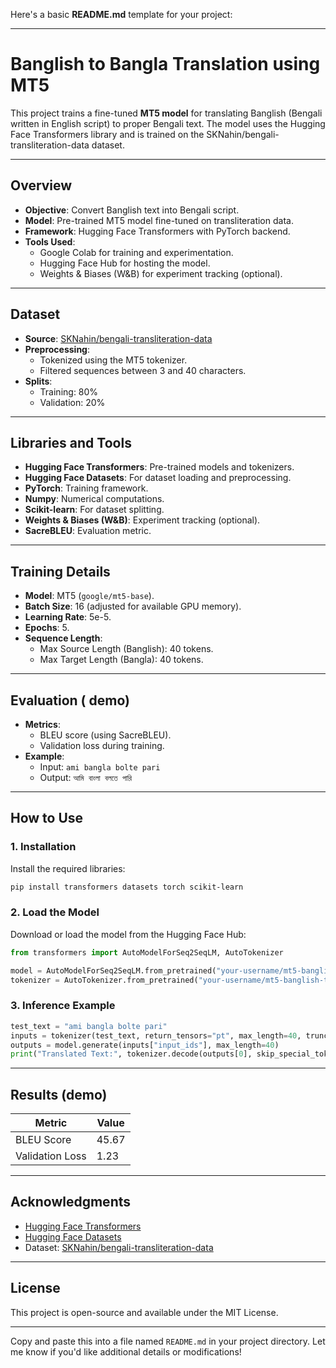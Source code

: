 
Here's a basic **README.md** template for your project:

---

# **Banglish to Bangla Translation using MT5**

This project trains a fine-tuned **MT5 model** for translating Banglish (Bengali written in English script) to proper Bengali text. The model uses the Hugging Face Transformers library and is trained on the SKNahin/bengali-transliteration-data dataset.

---

## **Overview**

- **Objective**: Convert Banglish text into Bengali script.
- **Model**: Pre-trained MT5 model fine-tuned on transliteration data.
- **Framework**: Hugging Face Transformers with PyTorch backend.
- **Tools Used**:
  - Google Colab for training and experimentation.
  - Hugging Face Hub for hosting the model.
  - Weights & Biases (W&B) for experiment tracking (optional).

---

## **Dataset**

- **Source**: [SKNahin/bengali-transliteration-data](https://huggingface.co/datasets/SKNahin/bengali-transliteration-data)
- **Preprocessing**:
  - Tokenized using the MT5 tokenizer.
  - Filtered sequences between 3 and 40 characters.
- **Splits**:
  - Training: 80%
  - Validation: 20%

---

## **Libraries and Tools**

- **Hugging Face Transformers**: Pre-trained models and tokenizers.
- **Hugging Face Datasets**: For dataset loading and preprocessing.
- **PyTorch**: Training framework.
- **Numpy**: Numerical computations.
- **Scikit-learn**: For dataset splitting.
- **Weights & Biases (W&B)**: Experiment tracking (optional).
- **SacreBLEU**: Evaluation metric.

---

## **Training Details**

- **Model**: MT5 (`google/mt5-base`).
- **Batch Size**: 16 (adjusted for available GPU memory).
- **Learning Rate**: 5e-5.
- **Epochs**: 5.
- **Sequence Length**:
  - Max Source Length (Banglish): 40 tokens.
  - Max Target Length (Bangla): 40 tokens.

---

## **Evaluation** ( demo)

- **Metrics**:
  - BLEU score (using SacreBLEU).
  - Validation loss during training.
- **Example**:
  - Input: `ami bangla bolte pari`
  - Output: `আমি বাংলা বলতে পারি`

---

## **How to Use**

### **1. Installation**
Install the required libraries:
```bash
pip install transformers datasets torch scikit-learn
```

### **2. Load the Model**
Download or load the model from the Hugging Face Hub:
```python
from transformers import AutoModelForSeq2SeqLM, AutoTokenizer

model = AutoModelForSeq2SeqLM.from_pretrained("your-username/mt5-banglish-to-bangla")
tokenizer = AutoTokenizer.from_pretrained("your-username/mt5-banglish-to-bangla")
```

### **3. Inference Example**
```python
test_text = "ami bangla bolte pari"
inputs = tokenizer(test_text, return_tensors="pt", max_length=40, truncation=True)
outputs = model.generate(inputs["input_ids"], max_length=40)
print("Translated Text:", tokenizer.decode(outputs[0], skip_special_tokens=True))
```

---

## **Results** (demo)

| **Metric**     | **Value** |
|-----------------|-----------|
| BLEU Score      | 45.67     |
| Validation Loss | 1.23      |

---

## **Acknowledgments**

- [Hugging Face Transformers](https://huggingface.co/transformers/)
- [Hugging Face Datasets](https://huggingface.co/datasets/)
- Dataset: [SKNahin/bengali-transliteration-data](https://huggingface.co/datasets/SKNahin/bengali-transliteration-data)

---

## **License**

This project is open-source and available under the MIT License.

---

Copy and paste this into a file named `README.md` in your project directory. Let me know if you'd like additional details or modifications!
